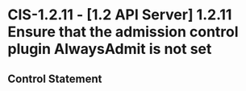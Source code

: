 # CIS-1.2.11 - \[1.2 API Server\] 1.2.11 Ensure that the admission control plugin AlwaysAdmit is not set

## Control Statement
